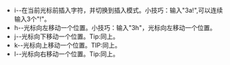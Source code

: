 - i--在当前光标前插入字符，并切换到插入模式。小技巧：输入"3a!<esc>",可以连续 输入3个"!"。
- h--光标向左移动一个位置。小技巧：输入"3h"，光标向左移动一个位置。
- j--光标向下移动一个位置。Tip:同上。
- k--光标向上移动一个位置。TIP:同上。
- l--光标向右移动一个位置。Tip:同上。
